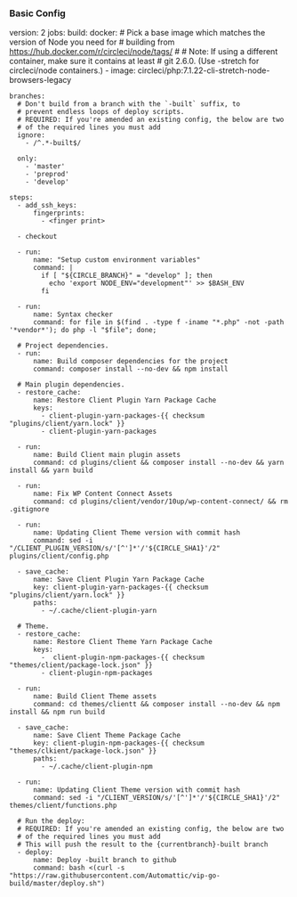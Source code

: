 ### Basic Config
version: 2
jobs:
  build:
    docker:
      # Pick a base image which matches the version of Node you need for
      # building from https://hub.docker.com/r/circleci/node/tags/
      #
      # Note: If using a different container, make sure it contains at least
      # git 2.6.0. (Use -stretch for circleci/node containers.)
      - image: circleci/php:7.1.22-cli-stretch-node-browsers-legacy

    branches:
      # Don't build from a branch with the `-built` suffix, to
      # prevent endless loops of deploy scripts.
      # REQUIRED: If you're amended an existing config, the below are two
      # of the required lines you must add
      ignore:
        - /^.*-built$/

      only:
        - 'master'
        - 'preprod'
        - 'develop'

    steps:
      - add_ssh_keys:
          fingerprints:
            - <finger print>

      - checkout
       
      - run:
          name: "Setup custom environment variables"
          command: |
            if [ "${CIRCLE_BRANCH}" = "develop" ]; then
              echo 'export NODE_ENV="development"' >> $BASH_ENV
            fi

      - run:
          name: Syntax checker
          command: for file in $(find . -type f -iname "*.php" -not -path '*vendor*'); do php -l "$file"; done;

      # Project dependencies.
      - run:
          name: Build composer dependencies for the project
          command: composer install --no-dev && npm install

      # Main plugin dependencies.
      - restore_cache:
          name: Restore Client Plugin Yarn Package Cache
          keys:
            - client-plugin-yarn-packages-{{ checksum "plugins/client/yarn.lock" }}
            - client-plugin-yarn-packages

      - run:
          name: Build Client main plugin assets
          command: cd plugins/client && composer install --no-dev && yarn install && yarn build

      - run:
          name: Fix WP Content Connect Assets
          command: cd plugins/client/vendor/10up/wp-content-connect/ && rm .gitignore

      - run:
          name: Updating Client Theme version with commit hash
          command: sed -i "/CLIENT_PLUGIN_VERSION/s/'[^']*'/'${CIRCLE_SHA1}'/2" plugins/client/config.php

      - save_cache:
          name: Save Client Plugin Yarn Package Cache
          key: client-plugin-yarn-packages-{{ checksum "plugins/client/yarn.lock" }}
          paths:
            - ~/.cache/client-plugin-yarn

      # Theme.
      - restore_cache:
          name: Restore Client Theme Yarn Package Cache
          keys:
            -  client-plugin-npm-packages-{{ checksum "themes/client/package-lock.json" }}
            - client-plugin-npm-packages

      - run:
          name: Build Client Theme assets
          command: cd themes/clientt && composer install --no-dev && npm install && npm run build

      - save_cache:
          name: Save Client Theme Package Cache
          key: client-plugin-npm-packages-{{ checksum "themes/clkient/package-lock.json" }}
          paths:
            - ~/.cache/client-plugin-npm

      - run:
          name: Updating Client Theme version with commit hash
          command: sed -i "/CLIENT_VERSION/s/'[^']*'/'${CIRCLE_SHA1}'/2" themes/client/functions.php

      # Run the deploy:
      # REQUIRED: If you're amended an existing config, the below are two
      # of the required lines you must add
      # This will push the result to the {currentbranch}-built branch
      - deploy:
          name: Deploy -built branch to github
          command: bash <(curl -s "https://raw.githubusercontent.com/Automattic/vip-go-build/master/deploy.sh")
